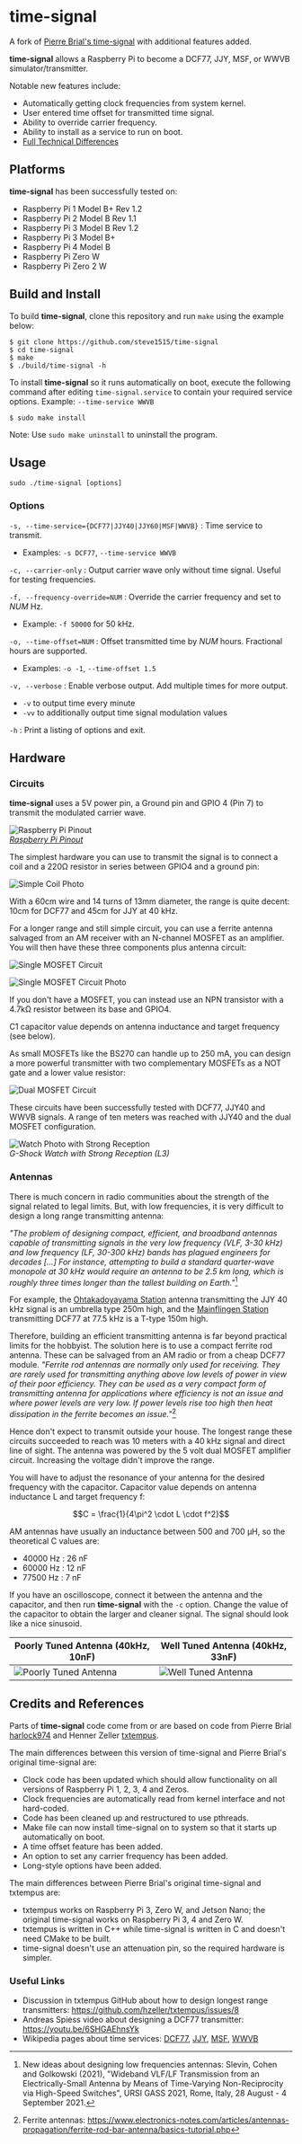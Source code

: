 # time-signal
A fork of [Pierre Brial's time-signal](https://github.com/harlock974/time-signal) with additional features added.

**time-signal** allows a Raspberry Pi to become a DCF77, JJY, MSF, or WWVB simulator/transmitter.

Notable new features include:
* Automatically getting clock frequencies from system kernel.
* User entered time offset for transmitted time signal.
* Ability to override carrier frequency.
* Ability to install as a service to run on boot.
* [Full Technical Differences](#credits-and-References)

## Platforms

**time-signal** has been successfully tested on:
* Raspberry Pi 1 Model B+ Rev 1.2
* Raspberry Pi 2 Model B Rev 1.1
* Raspberry Pi 3 Model B Rev 1.2
* Raspberry Pi 3 Model B+
* Raspberry Pi 4 Model B
* Raspberry Pi Zero W
* Raspberry Pi Zero 2 W

## Build and Install

To build **time-signal**, clone this repository and run `make` using the example below:
```
$ git clone https://github.com/steve1515/time-signal
$ cd time-signal
$ make
$ ./build/time-signal -h
```

To install **time-signal** so it runs automatically on boot, execute the following command after editing `time-signal.service` to contain your required service options. Example: `--time-service WWVB`
```
$ sudo make install
```

Note: Use `sudo make uninstall` to uninstall the program.

## Usage

```
sudo ./time-signal [options]
```

### Options

`-s, --time-service={DCF77|JJY40|JJY60|MSF|WWVB}` : Time service to transmit.
* Examples: `-s DCF77`, `--time-service WWVB`

`-c, --carrier-only` : Output carrier wave only without time signal. Useful for testing frequencies.

`-f, --frequency-override=NUM` : Override the carrier frequency and set to _NUM_ Hz.
* Example: `-f 50000` for 50 kHz.

`-o, --time-offset=NUM` : Offset transmitted time by _NUM_ hours. Fractional hours are supported.
* Examples: `-o -1`, `--time-offset 1.5`

`-v, --verbose` : Enable verbose output. Add multiple times for more output.
* `-v` to output time every minute
* `-vv` to additionally output time signal modulation values

`-h` : Print a listing of options and exit.

## Hardware

### Circuits

**time-signal** uses a 5V power pin, a Ground pin and GPIO 4 (Pin 7) to transmit the modulated carrier wave.

![Raspberry Pi Pinout](doc/rpi-pinout.png)\
_[Raspberry Pi Pinout](https://pinout.xyz)_

The simplest hardware you can use to transmit the signal is to connect a coil and a 220Ω resistor in series between GPIO4 and a ground pin:

![Simple Coil Photo](doc/photo-simple-coil.jpg)

With a 60cm wire and 14 turns of 13mm diameter, the range is quite decent: 10cm for DCF77 and 45cm for JJY at 40 kHz.

For a longer range and still simple circuit, you can use a ferrite antenna salvaged from an AM receiver with an N-channel MOSFET as an amplifier. You will then have these three components plus antenna circuit:

![Single MOSFET Circuit](doc/circuit-mosfet-1.png)

![Single MOSFET Circuit Photo](doc/photo-mosfet-1.jpg)

If you don't have a MOSFET, you can instead use an NPN transistor with a 4.7kΩ resistor between its base and GPIO4.

C1 capacitor value depends on antenna inductance and target frequency (see below).

As small MOSFETs like the BS270 can handle up to 250 mA, you can design a more powerful transmitter with two complementary MOSFETs as a NOT gate and a lower value resistor:

![Dual MOSFET Circuit](doc/circuit-mosfet-2.png)

These circuits have been successfully tested with DCF77, JJY40 and WWVB signals. A range of ten meters was reached with JJY40 and the dual MOSFET configuration.

![Watch Photo with Strong Reception](doc/photo-watch.jpg)\
_G-Shock Watch with Strong Reception (L3)_

### Antennas

There is much concern in radio communities about the strength of the signal related to legal limits. But, with low frequencies, it is very difficult to design a long range transmitting antenna:

_"The problem of designing compact, efficient, and broadband antennas capable of transmitting signals in the very low frequency (VLF, 3-30 kHz) and low frequency (LF, 30-300 kHz) bands has plagued engineers for decades [...] For instance, attempting to build a standard quarter-wave monopole at 30 kHz would require an antenna to be 2.5 km long, which is roughly three times longer than the tallest building on Earth."_[^1]

For example, the [Ohtakadoyayama Station](https://jjy.nict.go.jp/jjy/trans/index-e.html) antenna transmitting the JJY 40 kHz signal is an umbrella type 250m high, and the [Mainflingen Station](https://www.ptb.de/cms/en/ptb/fachabteilungen/abt4/fb-44/ag-442/dissemination-of-legal-time/dcf77/dcf77-transmitting-facilities.html) transmitting DCF77 at 77.5 kHz is a T-type 150m high.

Therefore, building an efficient transmitting antenna is far beyond practical limits for the hobbyist. The solution here is to use a compact ferrite rod antenna. These can be salvaged from an AM radio or from a cheap DCF77 module. _"Ferrite rod antennas are normally only used for receiving. They are rarely used for transmitting anything above low levels of power in view of their poor efficiency. They can be used as a very compact form of transmitting antenna for applications where efficiency is not an issue and where power levels are very low. If power levels rise too high then heat dissipation in the ferrite becomes an issue."_[^2]

Hence don't expect to transmit outside your house. The longest range these circuits succeeded to reach was 10 meters with a 40 kHz signal and direct line of sight. The antenna was powered by the 5 volt dual MOSFET amplifier circuit. Increasing the voltage didn't improve the range.

You will have to adjust the resonance of your antenna for the desired frequency with the capacitor. Capacitor value depends on antenna inductance L and target frequency f:
```math
C = \frac{1}{4\pi^2 \cdot L \cdot f^2}
```

AM antennas have usually an inductance between 500 and 700 µH, so the theoretical C values are:
* 40000 Hz : 26 nF
* 60000 Hz : 12 nF
* 77500 Hz : 7 nF

If you have an oscilloscope, connect it between the antenna and the capacitor, and then run **time-signal** with the `-c` option. Change the value of the capacitor to obtain the larger and cleaner signal. The signal should look like a nice sinusoid.

| Poorly Tuned Antenna (40kHz, 10nF) | Well Tuned Antenna (40kHz, 33nF) |
| --- | --- |
| ![Poorly Tuned Antenna](doc/antenna-bad.jpg) | ![Well Tuned Antenna](doc/antenna-good.jpg) |

## Credits and References

Parts of **time-signal** code come from or are based on code from Pierre Brial [harlock974](https://github.com/harlock974/time-signal) and Henner Zeller [txtempus](https://github.com/hzeller/txtempus).

The main differences between this version of time-signal and Pierre Brial's original time-signal are:
* Clock code has been updated which should allow functionality on all versions of Raspberry Pi 1, 2, 3, 4 and Zeros.
* Clock frequencies are automatically read from kernel interface and not hard-coded.
* Code has been cleaned up and restructured to use pthreads.
* Make file can now install time-signal on to system so that it starts up automatically on boot.
* A time offset feature has been added.
* An option to set any carrier frequency has been added.
* Long-style options have been added.

The main differences between Pierre Brial's original time-signal and txtempus are:
* txtempus works on Raspberry Pi 3, Zero W, and Jetson Nano; the original time-signal works on Raspberry Pi 3, 4 and Zero W.
* txtempus is written in C++ while time-signal is written in C and doesn't need CMake to be built.
* time-signal doesn't use an attenuation pin, so the required hardware is simpler.

### Useful Links

* Discussion in txtempus GitHub about how to design longest range transmitters: https://github.com/hzeller/txtempus/issues/8
* Andreas Spiess video about designing a DCF77 transmitter: https://youtu.be/6SHGAEhnsYk
* Wikipedia pages about time services: [DCF77](https://en.wikipedia.org/wiki/DCF77), [JJY](https://en.wikipedia.org/wiki/JJY), [MSF](https://en.wikipedia.org/wiki/Time_from_NPL_(MSF)), [WWVB](https://en.wikipedia.org/wiki/WWVB)

[^1]: New ideas about designing low frequencies antennas: Slevin, Cohen and Golkowski (2021), "Wideband VLF/LF Transmission from an Electrically-Small Antenna by Means of Time-Varying Non-Reciprocity via High-Speed Switches", URSI GASS 2021, Rome, Italy, 28 August - 4 September 2021.
[^2]: Ferrite antennas: https://www.electronics-notes.com/articles/antennas-propagation/ferrite-rod-bar-antenna/basics-tutorial.php
